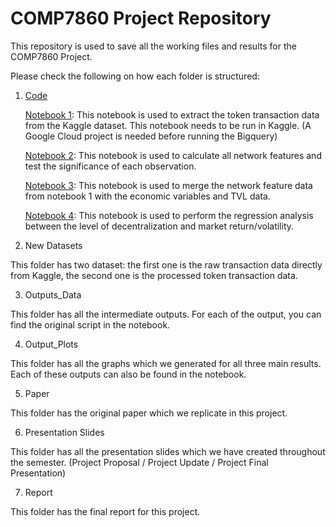 # COMP7860 Project Repository

This repository is used to save all the working files and results for the COMP7860 Project. 

Please check the following on how each folder is structured: 

1. [Code](https://github.com/AbrrenC/COMP7860_ProjectRepo/tree/main/Code) 

   [Notebook 1](https://github.com/AbrrenC/COMP7860_ProjectRepo/blob/main/Code/Notebook1_transaction_data_extraction.ipynb): This notebook is used to extract the token transaction data from the Kaggle dataset. This notebook needs to be run in Kaggle. (A Google Cloud project is needed before running the Bigquery) 
   
   [Notebook 2](https://github.com/AbrrenC/COMP7860_ProjectRepo/blob/main/Code/Notebook2_core_periphery_analysis.ipynb): This notebook is used to calculate all network features and test the significance of each observation. 
   
   [Notebook 3](https://github.com/AbrrenC/COMP7860_ProjectRepo/blob/main/Code/Notebook3_datasets_merge.ipynb): This notebook is used to merge the network feature data from notebook 1 with the economic variables and TVL data. 
   
   [Notebook 4](https://github.com/AbrrenC/COMP7860_ProjectRepo/blob/main/Code/Notebook4_network_analysis.ipynb): This notebook is used to perform the regression analysis between the level of decentralization and market return/volatility.
   
2. New Datasets

This folder has two dataset: the first one is the raw transaction data directly from Kaggle, the second one is the processed token transaction data. 

3. Outputs_Data 

This folder has all the intermediate outputs. For each of the output, you can find the original script in the notebook. 

4. Output_Plots

This folder has all the graphs which we generated for all three main results. Each of these outputs can also be found in the notebook. 

5. Paper 

This folder has the original paper which we replicate in this project. 

6. Presentation Slides 

This folder has all the presentation slides which we have created throughout the semester. (Project Proposal / Project Update / Project Final Presentation) 

7. Report 

This folder has the final report for this project. 













